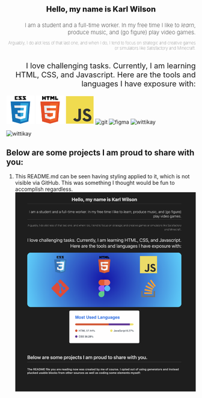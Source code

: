 
<h1
style="
font-size: 20px;
text-align: center;
font-weight: 800;
"> Hello, my name is Karl Wilson</h1>
<h2
style="
font-size: 15px;
text-align: right;
font-weight: 200;
"> I am a student and a full-time worker. In my free time I like to <i>learn</i>, produce music, and (go figure) play video games. </h2>

<p style="
font-size: 11px;
text-align: right;
font-weight: 1;
">Arguably, I do alot less of that last one, and when I do, I tend to focus on strategic and creative games or simulators like Satisfactory and Minecraft.</p>

<h3 style="
font-size: 20px;
text-align: right;
font-weight: 400;
"> I love challenging tasks. Currently, I am learning HTML, CSS, and Javascript. Here are the tools and languages I have exposure with:</h3>

<div id="toolsNlanguages" style="
/* display:flex;
justify-content: space-evenly;
display: grid;
grid-template-columns: repeat(3, auto);
gap: 20px;
background: rgb(2,0,36);
background: radial-gradient(circle, rgb(57, 49, 199) 0%, rgba(17, 17, 210, 0.8) 0%, rgba(0,212,255,1) 100%);
border-radius: 15px;
padding: 14px 10px 0px 10px;
margin-bottom: 15px; */
">
<a style="text-decoration: none;" href="https://www.w3schools.com/css/" target="_blank"> <img style="text-decoration: none;" src="https://raw.githubusercontent.com/devicons/devicon/master/icons/css3/css3-original-wordmark.svg" alt="css3" width="75" height="75"/> </a> 
<a style="text-decoration: none;" href="https://www.w3.org/html/" target="_blank"> <img style="text-decoration: none;" src="https://raw.githubusercontent.com/devicons/devicon/master/icons/html5/html5-original-wordmark.svg" alt="html5" width="75" height="75"/> </a>
<a style="text-decoration: none;" href="https://developer.mozilla.org/en-US/docs/Web/JavaScript" target="_blank"> <img style="text-decoration: none;" src="https://raw.githubusercontent.com/devicons/devicon/master/icons/javascript/javascript-original.svg" alt="javascript" width="75" height="75"/> </a> 
<a style="text-decoration: none;" href="https://git-scm.com/" target="_blank"> <img  style="text-decoration: none;" src="https://www.vectorlogo.zone/logos/git-scm/git-scm-icon.svg" alt="git" width="75" height="75"/> </a> 
<a style="text-decoration: none;" href="https://www.figma.com/" target="_blank"> <img  style="text-decoration: none;" src="https://www.vectorlogo.zone/logos/figma/figma-icon.svg" alt="figma" width="75" height="75"/> </a> 
<a style="text-decoration: none;" href="https://stackoverflow.com/users/21637883/wittikay" target="_blank"><img style="text-decoration: none;" src="https://raw.githubusercontent.com/rahuldkjain/github-profile-readme-generator/master/src/images/icons/Social/stack-overflow.svg" alt="wittikay" height="75" width="75" /></a>
</p>
</div>
<div 
    id="usedlanguages" 
    style="
    /* display: flex;
    justify-content: center; */
    ">
<p><img style="align: center;"src="https://github-readme-stats.vercel.app/api/top-langs?username=wittikay&show_icons=true&locale=en&layout=compact" alt="wittikay" /></p> </div>

## Below are some projects I am proud to share with you:
1. This README.md can be seen having styling applied to it, which is not visible via GitHub. This was something I thought would be fun to accomplish regardless.
![alt text](image.png)




